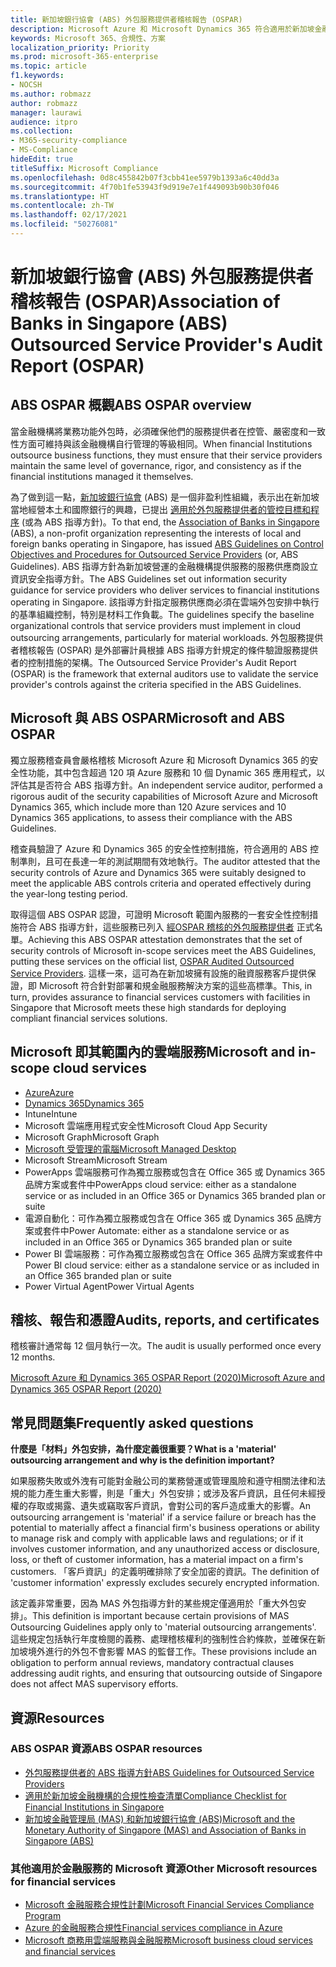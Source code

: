 ```yaml
---
title: 新加坡銀行協會 (ABS) 外包服務提供者稽核報告 (OSPAR)
description: Microsoft Azure 和 Microsoft Dynamics 365 符合適用於新加坡金融機構的服務提供者稽核報告 (OSPAR)。
keywords: Microsoft 365、合規性、方案
localization_priority: Priority
ms.prod: microsoft-365-enterprise
ms.topic: article
f1.keywords:
- NOCSH
ms.author: robmazz
author: robmazz
manager: laurawi
audience: itpro
ms.collection:
- M365-security-compliance
- MS-Compliance
hideEdit: true
titleSuffix: Microsoft Compliance
ms.openlocfilehash: 0d8c455842b07f3cbb41ee5979b1393a6c40dd3a
ms.sourcegitcommit: 4f70b1fe53943f9d919e7e1f449093b90b30f046
ms.translationtype: HT
ms.contentlocale: zh-TW
ms.lasthandoff: 02/17/2021
ms.locfileid: "50276081"
---
```

# <a name="association-of-banks-in-singapore-abs-outsourced-service-providers-audit-report-ospar"></a><span data-ttu-id="d79bb-104">新加坡銀行協會 (ABS) 外包服務提供者稽核報告 (OSPAR)</span><span class="sxs-lookup"><span data-stu-id="d79bb-104">Association of Banks in Singapore (ABS) Outsourced Service Provider's Audit Report (OSPAR)</span></span>

## <a name="abs-ospar-overview"></a><span data-ttu-id="d79bb-105">ABS OSPAR 概觀</span><span class="sxs-lookup"><span data-stu-id="d79bb-105">ABS OSPAR overview</span></span>

<span data-ttu-id="d79bb-106">當金融機構將業務功能外包時，必須確保他們的服務提供者在控管、嚴密度和一致性方面可維持與該金融機構自行管理的等級相同。</span><span class="sxs-lookup"><span data-stu-id="d79bb-106">When financial Institutions outsource business functions, they must ensure that their service providers maintain the same level of governance, rigor, and consistency as if the financial institutions managed it themselves.</span></span>

<span data-ttu-id="d79bb-107">為了做到這一點，[新加坡銀行協會](https://www.abs.org.sg/about-us/our-role) (ABS) 是一個非盈利性組織，表示出在新加坡當地經營本土和國際銀行的興趣，已提出 [適用於外包服務提供者的管控目標和程序](https://abs.org.sg/docs/library/abs_outsource_guidelines.pdf) (或為 ABS 指導方針)。</span><span class="sxs-lookup"><span data-stu-id="d79bb-107">To that end, the [Association of Banks in Singapore](https://www.abs.org.sg/about-us/our-role) (ABS), a non-profit organization representing the interests of local and foreign banks operating in Singapore, has issued [ABS Guidelines on Control Objectives and Procedures for Outsourced Service Providers](https://abs.org.sg/docs/library/abs_outsource_guidelines.pdf) (or, ABS Guidelines).</span></span> <span data-ttu-id="d79bb-108">ABS 指導方針為新加坡營運的金融機構提供服務的服務供應商設立資訊安全指導方針。</span><span class="sxs-lookup"><span data-stu-id="d79bb-108">The ABS Guidelines set out information security guidance for service providers who deliver services to financial institutions operating in Singapore.</span></span> <span data-ttu-id="d79bb-109">該指導方針指定服務供應商必須在雲端外包安排中執行的基準組織控制，特別是材料工作負載。</span><span class="sxs-lookup"><span data-stu-id="d79bb-109">The guidelines specify the baseline organizational controls that service providers must implement in cloud outsourcing arrangements, particularly for material workloads.</span></span> <span data-ttu-id="d79bb-110">外包服務提供者稽核報告 (OSPAR) 是外部審計員根據 ABS 指導方針規定的條件驗證服務提供者的控制措施的架構。</span><span class="sxs-lookup"><span data-stu-id="d79bb-110">The Outsourced Service Provider's Audit Report (OSPAR) is the framework that external auditors use to validate the service provider's controls against the criteria specified in the ABS Guidelines.</span></span>

## <a name="microsoft-and-abs-ospar"></a><span data-ttu-id="d79bb-111">Microsoft 與 ABS OSPAR</span><span class="sxs-lookup"><span data-stu-id="d79bb-111">Microsoft and ABS OSPAR</span></span>

<span data-ttu-id="d79bb-112">獨立服務稽查員會嚴格稽核 Microsoft Azure 和 Microsoft Dynamics 365 的安全性功能，其中包含超過 120 項 Azure 服務和 10 個 Dynamic 365 應用程式，以評估其是否符合 ABS 指導方針。</span><span class="sxs-lookup"><span data-stu-id="d79bb-112">An independent service auditor, performed a rigorous audit of the security capabilities of Microsoft Azure and Microsoft Dynamics 365, which include more than 120 Azure services and 10 Dynamics 365 applications, to assess their compliance with the ABS Guidelines.</span></span>

<span data-ttu-id="d79bb-113">稽查員驗證了 Azure 和 Dynamics 365 的安全性控制措施，符合適用的 ABS 控制準則，且可在長達一年的測試期間有效地執行。</span><span class="sxs-lookup"><span data-stu-id="d79bb-113">The auditor attested that the security controls of Azure and Dynamics 365 were suitably designed to meet the applicable ABS controls criteria and operated effectively during the year-long testing period.</span></span>

<span data-ttu-id="d79bb-114">取得這個 ABS OSPAR 認證，可證明 Microsoft 範圍內服務的一套安全性控制措施符合 ABS 指導方針，這些服務已列入 [經OSPAR 稽核的外包服務提供者](https://abs.org.sg/docs/library/OSPAR_Audited_OSPs_16102020.pdf) 正式名單。</span><span class="sxs-lookup"><span data-stu-id="d79bb-114">Achieving this ABS OSPAR attestation demonstrates that the set of security controls of Microsoft in-scope services meet the ABS Guidelines, putting these services on the official list, [OSPAR Audited Outsourced Service Providers](https://abs.org.sg/docs/library/OSPAR_Audited_OSPs_16102020.pdf).</span></span> <span data-ttu-id="d79bb-115">這樣一來，這可為在新加坡擁有設施的融資服務客戶提供保證，即 Microsoft 符合針對部署和規金融服務解決方案的這些高標準。</span><span class="sxs-lookup"><span data-stu-id="d79bb-115">This, in turn, provides assurance to financial services customers with facilities in Singapore that Microsoft meets these high standards for deploying compliant financial services solutions.</span></span>

## <a name="microsoft-and-in-scope-cloud-services"></a><span data-ttu-id="d79bb-116">Microsoft 即其範圍內的雲端服務</span><span class="sxs-lookup"><span data-stu-id="d79bb-116">Microsoft and in-scope cloud services</span></span>

- [<span data-ttu-id="d79bb-117">Azure</span><span class="sxs-lookup"><span data-stu-id="d79bb-117">Azure</span></span>](https://aka.ms/AzureCompliance)
- [<span data-ttu-id="d79bb-118">Dynamics 365</span><span class="sxs-lookup"><span data-stu-id="d79bb-118">Dynamics 365</span></span>](https://go.microsoft.com/fwlink/p/?linkid=2051700)
- <span data-ttu-id="d79bb-119">Intune</span><span class="sxs-lookup"><span data-stu-id="d79bb-119">Intune</span></span>
- <span data-ttu-id="d79bb-120">Microsoft 雲端應用程式安全性</span><span class="sxs-lookup"><span data-stu-id="d79bb-120">Microsoft Cloud App Security</span></span>
- <span data-ttu-id="d79bb-121">Microsoft Graph</span><span class="sxs-lookup"><span data-stu-id="d79bb-121">Microsoft Graph</span></span>
- [<span data-ttu-id="d79bb-122">Microsoft 受管理的電腦</span><span class="sxs-lookup"><span data-stu-id="d79bb-122">Microsoft Managed Desktop</span></span>](/microsoft-365/managed-desktop/intro/compliance)
- <span data-ttu-id="d79bb-123">Microsoft Stream</span><span class="sxs-lookup"><span data-stu-id="d79bb-123">Microsoft Stream</span></span>
- <span data-ttu-id="d79bb-124">PowerApps 雲端服務可作為獨立服務或包含在 Office 365 或 Dynamics 365 品牌方案或套件中</span><span class="sxs-lookup"><span data-stu-id="d79bb-124">PowerApps cloud service: either as a standalone service or as included in an Office 365 or Dynamics 365 branded plan or suite</span></span>
- <span data-ttu-id="d79bb-125">電源自動化：可作為獨立服務或包含在 Office 365 或 Dynamics 365 品牌方案或套件中</span><span class="sxs-lookup"><span data-stu-id="d79bb-125">Power Automate: either as a standalone service or as included in an Office 365 or Dynamics 365 branded plan or suite</span></span>
- <span data-ttu-id="d79bb-126">Power BI 雲端服務：可作為獨立服務或包含在 Office 365 品牌方案或套件中</span><span class="sxs-lookup"><span data-stu-id="d79bb-126">Power BI cloud service: either as a standalone service or as included in an Office 365 branded plan or suite</span></span>
- <span data-ttu-id="d79bb-127">Power Virtual Agent</span><span class="sxs-lookup"><span data-stu-id="d79bb-127">Power Virtual Agents</span></span>

## <a name="audits-reports-and-certificates"></a><span data-ttu-id="d79bb-128">稽核、報告和憑證</span><span class="sxs-lookup"><span data-stu-id="d79bb-128">Audits, reports, and certificates</span></span>

<span data-ttu-id="d79bb-129">稽核審計通常每 12 個月執行一次。</span><span class="sxs-lookup"><span data-stu-id="d79bb-129">The audit is usually performed once every 12 months.</span></span>

[<span data-ttu-id="d79bb-130">Microsoft Azure 和 Dynamics 365 OSPAR Report (2020)</span><span class="sxs-lookup"><span data-stu-id="d79bb-130">Microsoft Azure and Dynamics 365 OSPAR Report (2020)</span></span>](https://aka.ms/OSPAR-Report)

## <a name="frequently-asked-questions"></a><span data-ttu-id="d79bb-131">常見問題集</span><span class="sxs-lookup"><span data-stu-id="d79bb-131">Frequently asked questions</span></span>

<span data-ttu-id="d79bb-132">**什麼是「材料」外包安排，為什麼定義很重要？**</span><span class="sxs-lookup"><span data-stu-id="d79bb-132">**What is a 'material' outsourcing arrangement and why is the definition important?**</span></span>

<span data-ttu-id="d79bb-133">如果服務失敗或外洩有可能對金融公司的業務營運或管理風險和遵守相關法律和法規的能力產生重大影響，則是「重大」外包安排；或涉及客戶資訊，且任何未經授權的存取或揭露、遺失或竊取客戶資訊，會對公司的客戶造成重大的影響。</span><span class="sxs-lookup"><span data-stu-id="d79bb-133">An outsourcing arrangement is 'material' if a service failure or breach has the potential to materially affect a financial firm's business operations or ability to manage risk and comply with applicable laws and regulations; or if it involves customer information, and any unauthorized access or disclosure, loss, or theft of customer information, has a material impact on a firm's customers.</span></span> <span data-ttu-id="d79bb-134">「客戶資訊」的定義明確排除了安全加密的資訊。</span><span class="sxs-lookup"><span data-stu-id="d79bb-134">The definition of 'customer information' expressly excludes securely encrypted information.</span></span>

<span data-ttu-id="d79bb-135">該定義非常重要，因為 MAS 外包指導方針的某些規定僅適用於「重大外包安排」。</span><span class="sxs-lookup"><span data-stu-id="d79bb-135">This definition is important because certain provisions of MAS Outsourcing Guidelines apply only to 'material outsourcing arrangements'.</span></span> <span data-ttu-id="d79bb-136">這些規定包括執行年度檢閱的義務、處理稽核權利的強制性合約條款，並確保在新加坡境外進行的外包不會影響 MAS 的監督工作。</span><span class="sxs-lookup"><span data-stu-id="d79bb-136">These provisions include an obligation to perform annual reviews, mandatory contractual clauses addressing audit rights, and ensuring that outsourcing outside of Singapore does not affect MAS supervisory efforts.</span></span>

## <a name="resources"></a><span data-ttu-id="d79bb-137">資源</span><span class="sxs-lookup"><span data-stu-id="d79bb-137">Resources</span></span>

### <a name="abs-ospar-resources"></a><span data-ttu-id="d79bb-138">ABS OSPAR 資源</span><span class="sxs-lookup"><span data-stu-id="d79bb-138">ABS OSPAR resources</span></span>

- [<span data-ttu-id="d79bb-139">外包服務提供者的 ABS 指導方針</span><span class="sxs-lookup"><span data-stu-id="d79bb-139">ABS Guidelines for Outsourced Service Providers</span></span>](https://abs.org.sg/industry-guidelines/outsourcing)
- [<span data-ttu-id="d79bb-140">適用於新加坡金融機構的合規性檢查清單</span><span class="sxs-lookup"><span data-stu-id="d79bb-140">Compliance Checklist for Financial Institutions in Singapore</span></span>](https://servicetrust.microsoft.com/ViewPage/TrustDocuments?command=Download&downloadType=Document&downloadId=37557722-d5ed-419b-9365-2762982bacbf&docTab=6d000410-c9e9-11e7-9a91-892aae8839ad_Compliance_Guides)
- [<span data-ttu-id="d79bb-141">新加坡金融管理局 (MAS) 和新加坡銀行協會 (ABS)</span><span class="sxs-lookup"><span data-stu-id="d79bb-141">Microsoft and the Monetary Authority of Singapore (MAS) and Association of Banks in Singapore (ABS)</span></span>](offering-mas-abs-singapore.md)

### <a name="other-microsoft-resources-for-financial-services"></a><span data-ttu-id="d79bb-142">其他適用於金融服務的 Microsoft 資源</span><span class="sxs-lookup"><span data-stu-id="d79bb-142">Other Microsoft resources for financial services</span></span>

- [<span data-ttu-id="d79bb-143">Microsoft 金融服務合規性計劃</span><span class="sxs-lookup"><span data-stu-id="d79bb-143">Microsoft Financial Services Compliance Program</span></span>](https://www.microsoft.com/download/details.aspx?id=55332)
- [<span data-ttu-id="d79bb-144">Azure 的金融服務合規性</span><span class="sxs-lookup"><span data-stu-id="d79bb-144">Financial services compliance in Azure</span></span>](https://azure.microsoft.com/resources/videos/azurecon-2015-financial-services-compliance-in-azure/)
- [<span data-ttu-id="d79bb-145">Microsoft 商務用雲端服務與金融服務</span><span class="sxs-lookup"><span data-stu-id="d79bb-145">Microsoft business cloud services and financial services</span></span>](https://www.microsoft.com/trustcenter/cloudservices/financialservices)
